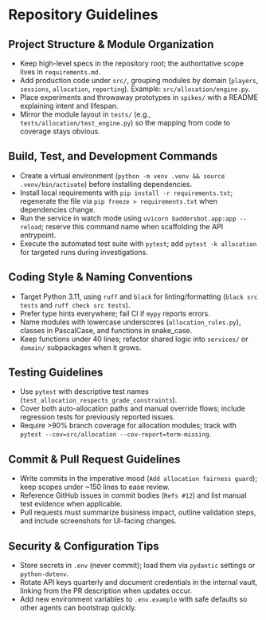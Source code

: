 # Repository Guidelines

## Project Structure & Module Organization
- Keep high-level specs in the repository root; the authoritative scope lives in `requirements.md`.
- Add production code under `src/`, grouping modules by domain (`players`, `sessions`, `allocation`, `reporting`). Example: `src/allocation/engine.py`.
- Place experiments and throwaway prototypes in `spikes/` with a README explaining intent and lifespan.
- Mirror the module layout in `tests/` (e.g., `tests/allocation/test_engine.py`) so the mapping from code to coverage stays obvious.

## Build, Test, and Development Commands
- Create a virtual environment (`python -m venv .venv && source .venv/bin/activate`) before installing dependencies.
- Install local requirements with `pip install -r requirements.txt`; regenerate the file via `pip freeze > requirements.txt` when dependencies change.
- Run the service in watch mode using `uvicorn baddersbot.app:app --reload`; reserve this command name when scaffolding the API entrypoint.
- Execute the automated test suite with `pytest`; add `pytest -k allocation` for targeted runs during investigations.

## Coding Style & Naming Conventions
- Target Python 3.11, using `ruff` and `black` for linting/formatting (`black src tests` and `ruff check src tests`).
- Prefer type hints everywhere; fail CI if `mypy` reports errors.
- Name modules with lowercase underscores (`allocation_rules.py`), classes in PascalCase, and functions in snake_case.
- Keep functions under 40 lines; refactor shared logic into `services/` or `domain/` subpackages when it grows.

## Testing Guidelines
- Use `pytest` with descriptive test names (`test_allocation_respects_grade_constraints`).
- Cover both auto-allocation paths and manual override flows; include regression tests for previously reported issues.
- Require >90% branch coverage for allocation modules; track with `pytest --cov=src/allocation --cov-report=term-missing`.

## Commit & Pull Request Guidelines
- Write commits in the imperative mood (`Add allocation fairness guard`); keep scopes under ~150 lines to ease review.
- Reference GitHub issues in commit bodies (`Refs #12`) and list manual test evidence when applicable.
- Pull requests must summarize business impact, outline validation steps, and include screenshots for UI-facing changes.

## Security & Configuration Tips
- Store secrets in `.env` (never commit); load them via `pydantic` settings or `python-dotenv`.
- Rotate API keys quarterly and document credentials in the internal vault, linking from the PR description when updates occur.
- Add new environment variables to `.env.example` with safe defaults so other agents can bootstrap quickly.
